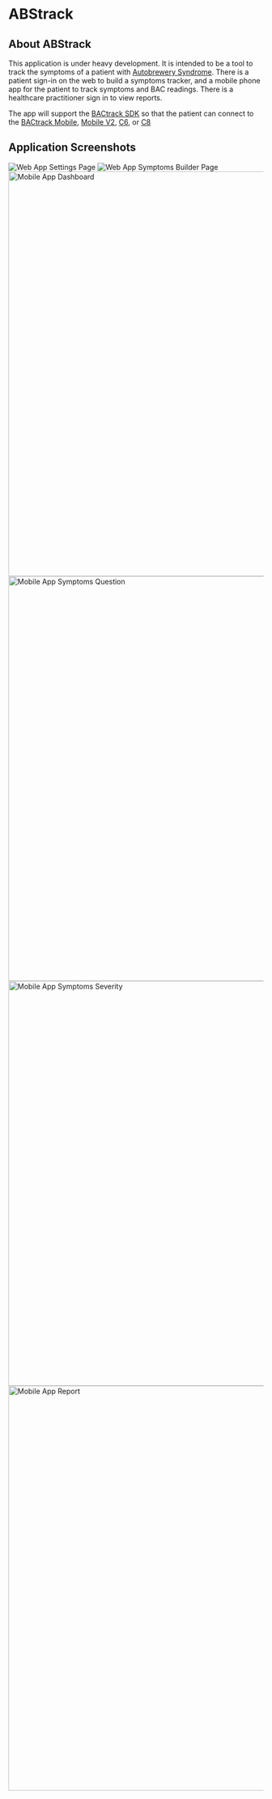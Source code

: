 # ABStrack

## About ABStrack

This application is under heavy development. It is intended to be a tool to track the symptoms of a patient with [Autobrewery Syndrome](https://www.autobrewery.org/). There is a patient sign-in on the web to build a symptoms tracker, and a mobile phone app for the patient to track symptoms and BAC readings. There is a healthcare practitioner sign in to view reports.

The app will support the [BACtrack SDK](https://developer.bactrack.com/breathalyzer_sdk/documentation) so that the patient can connect to the [BACtrack Mobile](https://www.bactrack.ca/products/bactrack-mobile-smartphone-breathalyzer), [Mobile V2](https://www.bactrack.ca/products/bactrack-mobile-smartphone-breathalyzer), [C6](https://www.bactrack.ca/products/bactrack-c6-smartphone-keychain-breathalyzer), or [C8](https://www.bactrack.ca/products/bactrack-c8-breathalyzer)

## Application Screenshots

<img src="./docs/screenshots/web-settings.png" alt="Web App Settings Page">
<img src="./docs/screenshots/web-symptoms_builder.png" alt="Web App Symptoms Builder Page">
<img src="./docs/screenshots/mobile-dashboard.jpg" alt="Mobile App Dashboard" height="800">
<img src="./docs/screenshots/mobile-symptoms-q.jpg" alt="Mobile App Symptoms Question" height="800">
<img src="./docs/screenshots/mobile-symptoms-severity.jpg" alt="Mobile App Symptoms Severity" height="800">
<img src="./docs/screenshots/mobile-report.jpg" alt="Mobile App Report" height="800">